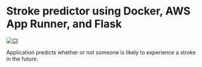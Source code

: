# Stroke predictor using Docker, AWS App Runner, and Flask

[![CI](https://github.com/rmratliffbrown/ml-stroke-predictor/actions/workflows/main.yml/badge.svg)](https://github.com/rmratliffbrown/ml-stroke-predictor/actions/workflows/main.yml)

Application predicts whether or not someone is likely to experience a stroke in the future.
